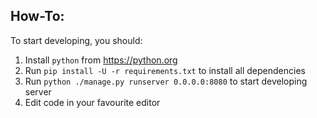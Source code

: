 ## How-To:

To start developing, you should:

1. Install `python` from https://python.org
2. Run `pip install -U -r requirements.txt` to install all dependencies
3. Run `python ./manage.py runserver 0.0.0.0:8080` to start developing server
4. Edit code in your favourite editor